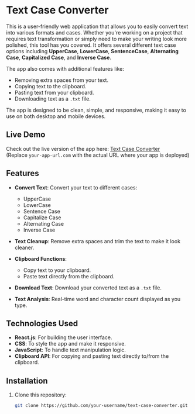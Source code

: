 # Text Case Converter

This is a user-friendly web application that allows you to easily convert text into various formats and cases. Whether you're working on a project that requires text transformation or simply need to make your writing look more polished, this tool has you covered. It offers several different text case options including **UpperCase**, **LowerCase**, **SentenceCase**, **Alternating Case**, **Capitalized Case**, and **Inverse Case**.

The app also comes with additional features like:
- Removing extra spaces from your text.
- Copying text to the clipboard.
- Pasting text from your clipboard.
- Downloading text as a `.txt` file.

The app is designed to be clean, simple, and responsive, making it easy to use on both desktop and mobile devices.

## Live Demo

Check out the live version of the app here: [Text Case Converter](https://your-app-url.com)  
(Replace `your-app-url.com` with the actual URL where your app is deployed)

## Features

- **Convert Text**: Convert your text to different cases:
  - UpperCase
  - LowerCase
  - Sentence Case
  - Capitalize Case
  - Alternating Case
  - Inverse Case

- **Text Cleanup**: Remove extra spaces and trim the text to make it look cleaner.

- **Clipboard Functions**: 
  - Copy text to your clipboard.
  - Paste text directly from the clipboard.

- **Download Text**: Download your converted text as a `.txt` file.

- **Text Analysis**: Real-time word and character count displayed as you type.

## Technologies Used

- **React.js**: For building the user interface.
- **CSS**: To style the app and make it responsive.
- **JavaScript**: To handle text manipulation logic.
- **Clipboard API**: For copying and pasting text directly to/from the clipboard.

## Installation

1. Clone this repository:
   ```bash
   git clone https://github.com/your-username/text-case-converter.git

